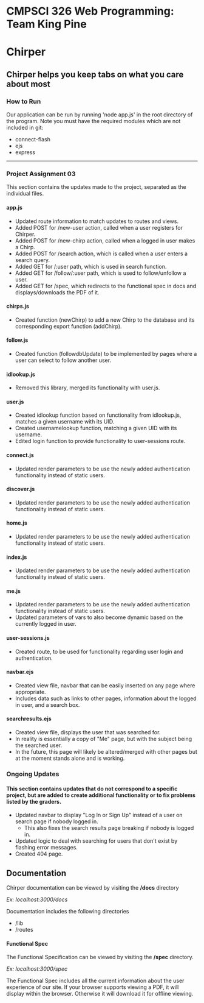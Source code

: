 # CMPSCI 326 Web Programming: Team King Pine

# Chirper

## Chirper helps you keep tabs on what you care about most

### How to Run
Our application can be run by running 'node app.js' in the root directory of the program.
Note you must have the required modules which are not included in git:
+ connect-flash
+ ejs
+ express

- - -

### Project Assignment 03
This section contains the updates made to the project, separated as the individual files.

#### app.js
- Updated route information to match updates to routes and views.
- Added POST for /new-user action, called when a user registers for Chirper.
- Added POST for /new-chirp action, called when a logged in user makes a Chirp.
- Added POST for /search action, which is called when a user enters a search query.
- Added GET for /:user path, which is used in search function.
- Added GET for /follow/:user path, which is used to follow/unfollow a user.
- Added GET for /spec, which redirects to the functional spec in docs and displays/downloads the PDF of it.

#### chirps.js
- Created function (newChirp) to add a new Chirp to the database and its corresponding export function (addChirp).

#### follow.js
- Created function (followdbUpdate) to be implemented by pages where a user can select to follow another user.

#### idlookup.js
- Removed this library, merged its functionality with user.js.

#### user.js
- Created idlookup function based on functionality from idlookup.js, matches a given username with its UID.
- Created usernamelookup function, matching a given UID with its username.
- Edited login function to provide functionality to user-sessions route.

#### connect.js
- Updated render parameters to be use the newly added authentication functionality instead of static users.

#### discover.js
- Updated render parameters to be use the newly added authentication functionality instead of static users.

#### home.js
- Updated render parameters to be use the newly added authentication functionality instead of static users.

#### index.js
- Updated render parameters to be use the newly added authentication functionality instead of static users.

#### me.js
- Updated render parameters to be use the newly added authentication functionality instead of static users.
- Updated parameters of vars to also become dynamic based on the currently logged in user.

#### user-sessions.js
- Created route, to be used for functionality regarding user login and authentication.

#### navbar.ejs
- Created view file, navbar that can be easily inserted on any page where appropriate.
- Includes data such as links to other pages, information about the logged in user, and a search box.

#### searchresults.ejs
- Created view file, displays the user that was searched for.
- In reality is essentially a copy of "Me" page, but with the subject being the searched user.
- In the future, this page will likely be altered/merged with other pages but at the moment stands alone and is working.


### Ongoing Updates
#### This section contains updates that do not correspond to a specific project, but are added to create additional functionality or to fix problems listed by the graders.
- Updated navbar to display "Log In or Sign Up" instead of a user on search page if nobody logged in.
	- This also fixes the search results page breaking if nobody is logged in.
- Updated logic to deal with searching for users that don't exist by flashing error messages.
- Created 404 page.

## Documentation

Chirper documentation can be viewed by visiting the **/docs** directory

*Ex: localhost:3000/docs*

Documentation includes the following directories

+ /lib
+ /routes

#### Functional Spec

The Functional Specification can be viewed by visiting the **/spec** directory.

*Ex: localhost:3000/spec*

The Functional Spec includes all the current information about the user experience of our site.
If your browser supports viewing a PDF, it will display within the browser.  Otherwise it will download it for offline viewing.